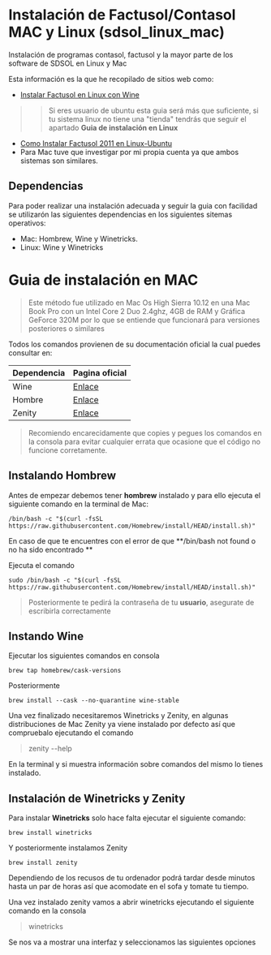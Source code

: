 # Instalación de Factusol/Contasol MAC y Linux (sdsol_linux_mac)
Instalación de programas contasol, factusol y la mayor parte de los software de SDSOL en Linux y Mac

Esta información es la que he recopilado de sitios web como:

* [Instalar Factusol en Linux con Wine](https://javiborrasbo.net/formacion/instalar-factusol-en-linux-con-wine/)

>> Si eres usuario de ubuntu esta guia será más que suficiente, si tu sistema linux no tiene una "tienda" tendrás que seguir el apartado **Guia de instalación en Linux**
* [Como Instalar Factusol 2011 en Linux-Ubuntu](http://alejandrolopez123.com/110-linux/337-como-instalar-factusol-2011-en-linux-ubuntu)
* Para Mac tuve que investigar por mi propia cuenta ya que ambos sistemas son similares.

## Dependencias

Para poder realizar una instalación adecuada y seguir la guia con facilidad se utilizarón las siguientes dependencias en los siguientes sitemas operativos:

* Mac: Hombrew, Wine y Winetricks.
* Linux: Wine y Winetricks 

# Guia de instalación en MAC

> Este método fue utilizado en Mac Os High Sierra 10.12 en una Mac Book Pro con un Intel Core 2 Duo 2.4ghz, 4GB de RAM y Gráfica GeForce 320M por lo que se entiende que funcionará para versiones posteriores o similares

Todos los comandos provienen de su documentación oficial la cual puedes consultar en:

| Dependencia |           Pagina oficial              |
|--|-------------------------------------|
| Wine |[Enlace](https://wiki.winehq.org/MacOS) | 
| Hombre | [Enlace](https://brew.sh/)          |
| Zenity | [Enlace](https://formulae.brew.sh/formula/zenity) |

> Recomiendo encarecidamente que copies y pegues los comandos en la consola para evitar cualquier errata que ocasione que el código no funcione corretamente.

## Instalando Hombrew
Antes de empezar debemos tener **hombrew** instalado y para ello ejecuta el siguiente comando en la terminal de Mac:

```
/bin/bash -c "$(curl -fsSL https://raw.githubusercontent.com/Homebrew/install/HEAD/install.sh)"
```

En caso de que te encuentres con el error de que **/bin/bash not found o no ha sido encontrado **

Ejecuta el comando
```
sudo /bin/bash -c "$(curl -fsSL https://raw.githubusercontent.com/Homebrew/install/HEAD/install.sh)"
```

>Posteriormente te pedirá la contraseña de tu **usuario**, asegurate de escribirla correctamente

## Instando Wine

Ejecutar los siguientes comandos en consola

```
brew tap homebrew/cask-versions
```
Posteriormente
```
brew install --cask --no-quarantine wine-stable
```

Una vez finalizado necesitaremos Winetricks y Zenity, en algunas distribuciones de Mac Zenity ya viene instalado por defecto así que compruebalo ejecutando el comando 
> zenity --help

En la terminal y si muestra información sobre comandos del mismo lo tienes instalado.

## Instalación de Winetricks y Zenity

Para instalar **Winetricks** solo hace falta ejecutar el siguiente comando:

```
brew install winetricks
```

Y posteriormente instalamos Zenity

```
brew install zenity
```
Dependiendo de los recusos de tu ordenador podrá tardar desde minutos hasta un par de horas así que acomodate en el sofa y tomate tu tiempo.

Una vez instalado zenity vamos a abrir winetricks ejecutando el siguiente comando en la consola

> winetricks

Se nos va a mostrar una interfaz y seleccionamos las siguientes opciones 